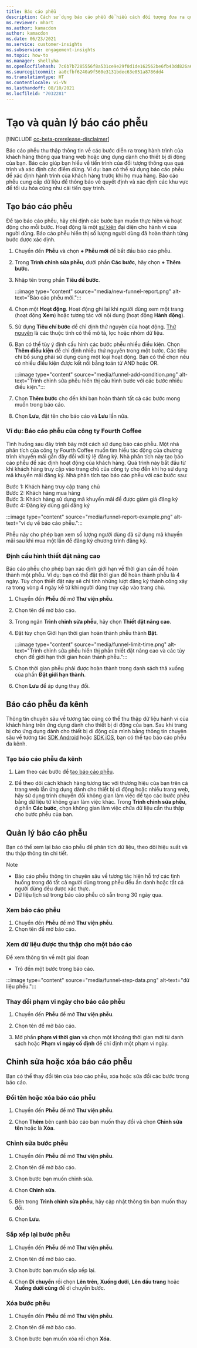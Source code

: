 ```yaml
---
title: Báo cáo phễu
description: Cách sử dụng báo cáo phễu để hiểu cách đối tượng đưa ra quyết định.
ms.reviewer: mhart
ms.author: kamacdon
author: kamacdon
ms.date: 06/23/2021
ms.service: customer-insights
ms.subservice: engagement-insights
ms.topic: how-to
ms.manager: shellyha
ms.openlocfilehash: 7c6b7b7285556f8a531ce9e29f0d1de162562be6fb43dd826a65fd9e00d87b30
ms.sourcegitcommit: aa0cfbf6240a9f560e3131bdec63e051a8786dd4
ms.translationtype: HT
ms.contentlocale: vi-VN
ms.lasthandoff: 08/10/2021
ms.locfileid: "7032281"
---
```

# <a name="create-and-manage-funnel-reports"></a>Tạo và quản lý báo cáo phễu

[!INCLUDE [cc-beta-prerelease-disclaimer](includes/cc-beta-prerelease-disclaimer.md)]

Báo cáo phễu thu thập thông tin về các bước diễn ra trong hành trình của khách hàng thông qua trang web hoặc ứng dụng dành cho thiết bị di động của bạn. Báo cáo giúp bạn hiểu về tiến trình của đối tượng thông qua quá trình và xác định các điểm dừng. Ví dụ: bạn có thể sử dụng báo cáo phễu để xác định hành trình của khách hàng trước khi họ mua hàng. Báo cáo phễu cung cấp dữ liệu để thông báo về quyết định và xác định các khu vực để tối ưu hóa cũng như cải tiến quy trình.

## <a name="create-a-funnel-report"></a>Tạo báo cáo phễu

Để tạo báo cáo phễu, hãy chỉ định các bước bạn muốn thực hiện và hoạt động cho mỗi bước. Hoạt động là một [sự kiện](glossary.md) đại diện cho hành vi của người dùng. Báo cáo phễu hiển thị số lượng người dùng đã hoàn thành từng bước được xác định. 

1. Chuyển đến **Phễu** và chọn **+ Phễu mới** để bắt đầu báo cáo phễu.

1. Trong **Trình chỉnh sửa phễu**, dưới phần **Các bước**, hãy chọn **+ Thêm bước.** 

1. Nhập tên trong phần **Tiêu đề bước**.

   :::image type="content" source="media/new-funnel-report.png" alt-text="Báo cáo phễu mới.":::

1. Chọn một **Hoạt động**. Hoạt động ghi lại khi người dùng xem một trang (hoạt động **Xem**) hoặc tương tác với nội dung (hoạt động **Hành động**).

1. Sử dụng **Tiêu chí bước** để chỉ định thứ nguyên của hoạt động. [Thứ nguyên](dimensions.md) là các thuộc tính có thể mô tả, lọc hoặc nhóm dữ liệu.

1. Bạn có thể tùy ý định cấu hình các bước phễu nhiều điều kiện. Chọn **Thêm điều kiện** để chỉ định nhiều thứ nguyên trong một bước. Các tiêu chí bổ sung phải sử dụng cùng một loại hoạt động. Bạn có thể chọn nếu có nhiều điều kiện được kết nối bằng toán tử AND hoặc OR.

   :::image type="content" source="media/funnel-add-condition.png" alt-text="Trình chỉnh sửa phễu hiển thị cấu hình bước với các bước nhiều điều kiện.":::

1. Chọn **Thêm bước** cho đến khi bạn hoàn thành tất cả các bước mong muốn trong báo cáo.

1. Chọn **Lưu**, đặt tên cho báo cáo và **Lưu** lần nữa. 

### <a name="example-fourth-coffee-company-funnel-report"></a>Ví dụ: Báo cáo phễu của công ty Fourth Coffee

Tình huống sau đây trình bày một cách sử dụng báo cáo phễu. Một nhà phân tích của công ty Fourth Coffee muốn tìm hiểu tác động của chương trình khuyến mãi gần đây đối với tỷ lệ đăng ký. Nhà phân tích này tạo báo cáo phễu để xác định hoạt động của khách hàng. Quá trình này bắt đầu từ khi khách hàng truy cập vào trang chủ của công ty cho đến khi họ sử dụng mã khuyến mãi đăng ký. Nhà phân tích tạo báo cáo phễu với các bước sau:

Bước 1: Khách hàng truy cập trang chủ   
Bước 2: Khách hàng mua hàng   
Bước 3: Khách hàng sử dụng mã khuyến mãi để được giảm giá đăng ký   
Bước 4: Đăng ký dùng gói đăng ký   

:::image type="content" source="media/funnel-report-example.png" alt-text="ví dụ về báo cáo phễu.":::
  
Phễu này cho phép bạn xem số lượng người dùng đã sử dụng mã khuyến mãi sau khi mua một lần để đăng ký chương trình đăng ký.

### <a name="configure-advanced-settings"></a>Định cấu hình thiết đặt nâng cao 

Báo cáo phễu cho phép bạn xác định giới hạn về thời gian cần để hoàn thành một phễu. Ví dụ: bạn có thể đặt thời gian để hoàn thành phễu là 4 ngày. Tùy chọn thiết đặt này sẽ chỉ tính những lượt đăng ký thành công xảy ra trong vòng 4 ngày kể từ khi người dùng truy cập vào trang chủ.

1. Chuyển đến **Phễu** để mở **Thư viện phễu**.

1. Chọn tên để mở báo cáo. 

1. Trong ngăn **Trình chỉnh sửa phễu**, hãy chọn **Thiết đặt nâng cao**. 

1. Đặt tùy chọn Giới hạn thời gian hoàn thành phễu thành **Bật**.

   :::image type="content" source="media/funnel-limit-time.png" alt-text="Trình chỉnh sửa phễu hiển thị phần thiết đặt nâng cao và các tùy chọn để giới hạn thời gian hoàn thành phễu.":::

1. Chọn thời gian phễu phải được hoàn thành trong danh sách thả xuống của phần **Đặt giới hạn thành**.

1. Chọn **Lưu** để áp dụng thay đổi.


## <a name="cross-channel-funnel-reports"></a>Báo cáo phễu đa kênh 

Thông tin chuyên sâu về tương tác cũng có thể thu thập dữ liệu hành vi của khách hàng trên ứng dụng dành cho thiết bị di động của bạn. Sau khi trang bị cho ứng dụng dành cho thiết bị di động của mình bằng thông tin chuyên sâu về tương tác [SDK Android](get-started-android.md) hoặc [SDK iOS](get-started-ios.md), bạn có thể tạo báo cáo phễu đa kênh. 

### <a name="create-a-cross-channel-funnel-report"></a>Tạo báo cáo phễu đa kênh 

1. Làm theo các bước để [tạo báo cáo phễu](#create-a-funnel-report).    

1. Để theo dõi cách khách hàng tương tác với thương hiệu của bạn trên cả trang web lẫn ứng dụng dành cho thiết bị di động hoặc nhiều trang web, hãy sử dụng trình chuyển đổi không gian làm việc để tạo các bước phễu bằng dữ liệu từ không gian làm việc khác. Trong **Trình chỉnh sửa phễu**, ở phần **Các bước**, chọn không gian làm việc chứa dữ liệu cần thu thập cho bước phễu của bạn.

## <a name="manage-funnel-reports"></a>Quản lý báo cáo phễu

Bạn có thể xem lại báo cáo phễu để phân tích dữ liệu, theo dõi hiệu suất và thu thập thông tin chi tiết.

> [!NOTE]
> - Báo cáo phễu thông tin chuyên sâu về tương tác hiện hỗ trợ các tình huống trong đó tất cả người dùng trong phễu đều ẩn danh hoặc tất cả người dùng đều được xác thực. 
> - Dữ liệu lịch sử trong báo cáo phễu có sẵn trong 30 ngày qua.

### <a name="view-funnel-reports"></a>Xem báo cáo phễu

1. Chuyển đến **Phễu** để mở **Thư viện phễu**.
1. Chọn tên để mở báo cáo.    

### <a name="see-the-data-collected-for-a-report"></a>Xem dữ liệu được thu thập cho một báo cáo   

Để xem thông tin về một giai đoạn

- Trỏ đến một bước trong báo cáo.

:::image type="content" source="media/funnel-step-data.png" alt-text="dữ liệu phễu.":::

### <a name="change-the-date-range-for-the-funnel-report"></a>Thay đổi phạm vi ngày cho báo cáo phễu

1. Chuyển đến **Phễu** để mở **Thư viện phễu**.

1. Chọn tên để mở báo cáo.

1. Mở phần **phạm vi thời gian** và chọn một khoảng thời gian mới từ danh sách hoặc **Phạm vi ngày cố định** để chỉ định một phạm vi ngày.

## <a name="edit-or-delete-funnel-reports"></a>Chỉnh sửa hoặc xóa báo cáo phễu

Bạn có thể thay đổi tên của báo cáo phễu, xóa hoặc sửa đổi các bước trong báo cáo.

### <a name="rename-or-delete-a-funnel-report"></a>Đổi tên hoặc xóa báo cáo phễu

1. Chuyển đến **Phễu** để mở **Thư viện phễu**. 

1. Chọn **Thêm** bên cạnh báo cáo bạn muốn thay đổi và chọn **Chỉnh sửa tên** hoặc là **Xóa**.

### <a name="edit-a-funnel-step"></a>Chỉnh sửa bước phễu  

1. Chuyển đến **Phễu** để mở **Thư viện phễu**. 

1. Chọn tên để mở báo cáo.

1. Chọn bước bạn muốn chỉnh sửa.

1. Chọn **Chỉnh sửa**.

1. Bên trong **Trình chỉnh sửa phễu**, hãy cập nhật thông tin bạn muốn thay đổi.  

1. Chọn **Lưu**.

### <a name="reorder-a-funnel-step"></a>Sắp xếp lại bước phễu

1. Chuyển đến **Phễu** để mở **Thư viện phễu**. 

1. Chọn tên để mở báo cáo.

1. Chọn bước bạn muốn sắp xếp lại.

1. Chọn **Di chuyển** rồi chọn **Lên trên**, **Xuống dưới**, **Lên đầu trang** hoặc **Xuống dưới cùng** để di chuyển bước.

### <a name="delete-a-funnel-step"></a>Xóa bước phễu

1. Chuyển đến **Phễu** để mở **Thư viện phễu**. 

1. Chọn tên để mở báo cáo.

1. Chọn bước bạn muốn xóa rồi chọn **Xóa**.

